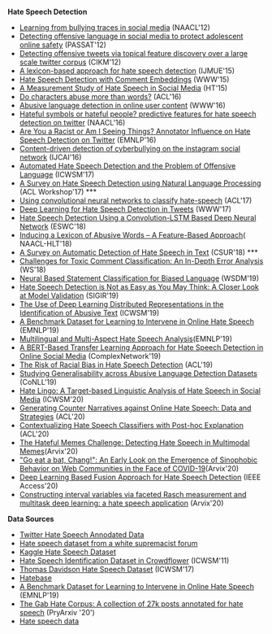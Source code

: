 **Hate Speech Detection**
-  [Learning from bullying traces in social media](https://www.aclweb.org/anthology/N12-1084) (NAACL'12)
-  [Detecting offensive language in social media to protect adolescent online safety](http://www.cse.psu.edu/~sxz16/papers/SocialCom2012.pdf) (PASSAT'12)
-  [Detecting offensive tweets via topical feature discovery over a large scale twitter corpus](http://www.cs.cmu.edu/~binfan/papers/cikm12_twitter.pdf) (CIKM'12)
-  [A lexicon-based approach for hate speech detection](https://preventviolentextremism.info/sites/default/files/A%20Lexicon-Based%20Approach%20for%20Hate%20Speech%20Detection.pdf) (IJMUE'15)
-  [Hate Speech Detection with Comment Embeddings](http://citeseerx.ist.psu.edu/viewdoc/download?doi=10.1.1.697.9571&rep=rep1&type=pdf) (WWW'15)
-  [A Measurement Study of Hate Speech in Social Media](https://dl.acm.org/doi/pdf/10.1145/3078714.3078723?casa_token=GM3iAEhROC0AAAAA:PtyoBuAjAeNa9v6cR9A1DpPA_9AIKoIZUgQVXy45evMI12y9RtWJ8ivhl3kxqxkEaqlbuiDhA5F-Ng) (HT'15)
-  [Do characters abuse more than words?](https://www.aclweb.org/anthology/W16-3638) (ACL'16)
-  [Abusive language detection in online user content](http://yichang-cs.com/yahoo/WWW16_Abusivedetection.pdf) (WWW'16)
-  [Hateful symbols or hateful people? predictive features for hate speech detection on twitter](https://www.aclweb.org/anthology/N16-2013) (NAACL'16)
-  [Are You a Racist or Am I Seeing Things? Annotator Influence on Hate Speech Detection on Twitter](https://www.aclweb.org/anthology/W16-5618) (EMNLP'16)
-  [Content-driven detection of cyberbullying on the instagram social network](https://pdfs.semanticscholar.org/e33b/f3987bbe7a1e45f24704c9e8fce55a18f979.pdf) (IJCAI'16)
-  [Automated Hate Speech Detection and the Problem of Offensive Language](https://www.aaai.org/ocs/index.php/ICWSM/ICWSM17/paper/download/15665/14843) (ICWSM'17)
-  [A Survey on Hate Speech Detection using Natural Language Processing](https://www.aclweb.org/anthology/W17-1101/) (ACL Workshop'17) ***
-  [Using convolutional neural networks to classify hate-speech](https://www.aclweb.org/anthology/W17-3013) (ACL'17)
-  [Deep Learning for Hate Speech Detection in Tweets](https://arxiv.org/pdf/1706.00188.pdf) (WWW'17)
-  [Hate Speech Detection Using a Convolution-LSTM Based Deep Neural Network](http://irep.ntu.ac.uk/id/eprint/34022/1/11440_Tepper.pdf) (ESWC'18)
-  [Inducing a Lexicon of Abusive Words – A Feature-Based Approach](https://www.aclweb.org/anthology/N18-1095.pdf)( NAACL-HLT'18)
-  [A Survey on Automatic Detection of Hate Speech in Text](https://www.researchgate.net/publication/326725221_A_Survey_on_Automatic_Detection_of_Hate_Speech_in_Text) (CSUR'18) ***
-  [Challenges for Toxic Comment Classification: An In-Depth Error Analysis](https://arxiv.org/pdf/1809.07572.pdf) (WS'18)
-  [Neural Based Statement Classification for Biased Language](https://arxiv.org/pdf/1811.05740.pdf) (WSDM'19)
-  [Hate Speech Detection is Not as Easy as You May Think: A Closer Look at Model Validation](https://users.dcc.uchile.cl/~jperez/papers/sigir2019.pdf) (SIGIR'19)
-  [The Use of Deep Learning Distributed Representations in the Identification of Abusive Text](https://www.aaai.org/ojs/index.php/ICWSM/article/download/3215/3083/) (ICWSM'19)
-  [A Benchmark Dataset for Learning to Intervene in Online Hate Speech](https://arxiv.org/pdf/1909.04251.pdf) (EMNLP'19)
-  [Multilingual and Multi-Aspect Hate Speech Analysis](https://www.aclweb.org/anthology/D19-1474.pdf)(EMNLP'19)
-  [A BERT-Based Transfer Learning Approach for Hate Speech Detection in Online Social Media](https://arxiv.org/pdf/1605.05101.pdf) (ComplexNetwork'19)
-  [The Risk of Racial Bias in Hate Speech Detection](https://www.aclweb.org/anthology/P19-1163.pdf) (ACL'19)
-  [Studying Generalisability across Abusive Language Detection Datasets](https://www.aclweb.org/anthology/K19-1088/) (CoNLL'19)
-  [Hate Lingo: A Target-based Linguistic Analysis of Hate Speech in Social Media](https://arxiv.org/pdf/1804.04257.pdf) (ICWSM'20)
-  [Generating Counter Narratives against Online Hate Speech: Data and Strategies](https://arxiv.org/pdf/2004.04216.pdf) (ACL'20)
-  [Contextualizing Hate Speech Classifiers with Post-hoc Explanation](https://arxiv.org/pdf/2005.02439.pdf) (ACL'20)
-  [The Hateful Memes Challenge: Detecting Hate Speech in Multimodal Memes](https://arxiv.org/pdf/2005.04790.pdf)(Arvix'20)
-  ["Go eat a bat, Chang!": An Early Look on the Emergence of Sinophobic Behavior on Web Communities in the Face of COVID-19](https://arxiv.org/abs/2004.04046)(Arvix'20)
-  [Deep Learning Based Fusion Approach for Hate Speech Detection](https://ieeexplore.ieee.org/stamp/stamp.jsp?arnumber=9139953) (IEEE Access'20)
-  [Constructing interval variables via faceted Rasch measurement and multitask deep learning: a hate speech application](https://arxiv.org/abs/2009.10277) (Arvix'20)


**Data Sources**
-  [Twitter Hate Speech Annodated Data](https://github.com/zeerakw/hatespeech)
-  [Hate speech dataset from a white supremacist forum](https://github.com/aitor-garcia-p/hate-speech-dataset)
-  [Kaggle Hate Speech Dataset](https://www.kaggle.com/vkrahul/hate-speech-analysis/data)
-  [Hate Speech Identification Dataset in Crowdflower](https://data.world/crowdflower/hate-speech-identification) (ICWSM'11)
-  [Thomas Davidson Hate Speech Dataset](https://github.com/t-davidson/hate-speech-and-offensive-language) (ICWSM'17)
-  [Hatebase](https://hatebase.org/)
-  [A Benchmark Dataset for Learning to Intervene in Online Hate Speech](https://arxiv.org/pdf/1909.04251.pdf) (EMNLP'19)
-  [The Gab Hate Corpus: A collection of 27k posts annotated for hate speech](https://files.osf.io/v1/resources/hqjxn/providers/osfstorage/5b4f8701507fa000111ee951?format=pdf&action=download&direct&version=2) (PryArxiv '20')
-  [Hate speech data](http://hatespeechdata.com/) 